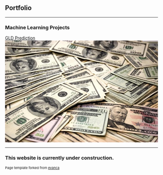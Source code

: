 ## Portfolio

---

### Machine Learning Projects 

[GLD Prediction](/AdvancedDataSciencecapstoneMD/GLDPrediction.md)
<img src="images/money.jpg?raw=true"/>

---

### This website is currently under construction.

<p style="font-size:11px">Page template forked from <a href="https://github.com/evanca/quick-portfolio">evanca</a></p>
<!-- Remove above link if you don't want to attibute -->
